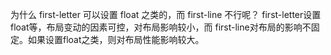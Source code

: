 为什么 first-letter 可以设置 float 之类的，而 first-line 不行呢？
first-letter设置float等，布局变动的因素可控，对布局影响较小，而
first-line对布局的影响不固定。如果设置float之类，则对布局性能影响较大。